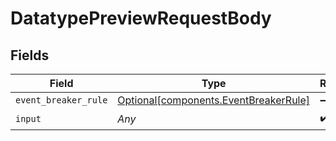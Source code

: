# DatatypePreviewRequestBody


## Fields

| Field                                                                            | Type                                                                             | Required                                                                         | Description                                                                      |
| -------------------------------------------------------------------------------- | -------------------------------------------------------------------------------- | -------------------------------------------------------------------------------- | -------------------------------------------------------------------------------- |
| `event_breaker_rule`                                                             | [Optional[components.EventBreakerRule]](../../models/shared/eventbreakerrule.md) | :heavy_minus_sign:                                                               | N/A                                                                              |
| `input`                                                                          | *Any*                                                                            | :heavy_check_mark:                                                               | N/A                                                                              |